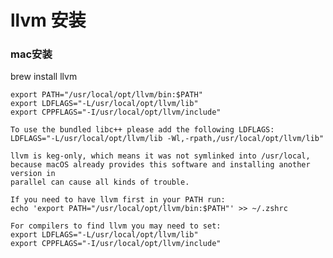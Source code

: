 # llvm 安装

### mac安装

brew install llvm

    export PATH="/usr/local/opt/llvm/bin:$PATH"
    export LDFLAGS="-L/usr/local/opt/llvm/lib"
    export CPPFLAGS="-I/usr/local/opt/llvm/include"

    To use the bundled libc++ please add the following LDFLAGS:
    LDFLAGS="-L/usr/local/opt/llvm/lib -Wl,-rpath,/usr/local/opt/llvm/lib"

    llvm is keg-only, which means it was not symlinked into /usr/local,
    because macOS already provides this software and installing another version in
    parallel can cause all kinds of trouble.

    If you need to have llvm first in your PATH run:
    echo 'export PATH="/usr/local/opt/llvm/bin:$PATH"' >> ~/.zshrc

    For compilers to find llvm you may need to set:
    export LDFLAGS="-L/usr/local/opt/llvm/lib"
    export CPPFLAGS="-I/usr/local/opt/llvm/include"
